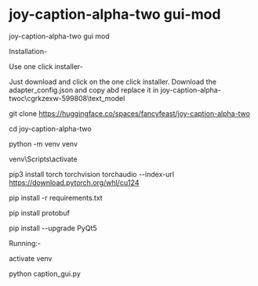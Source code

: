 # joy-caption-alpha-two  gui-mod
joy-caption-alpha-two  gui mod

Installation-

Use one click installer-

Just download and click on the one click installer.
Download the adapter_config.json and copy abd replace it in  joy-caption-alpha-twoc\cgrkzexw-599808\text_model













git clone https://huggingface.co/spaces/fancyfeast/joy-caption-alpha-two

cd joy-caption-alpha-two

python -m venv venv

venv\Scripts\activate

pip3 install torch torchvision torchaudio --index-url https://download.pytorch.org/whl/cu124

pip install -r requirements.txt

pip install protobuf

pip install --upgrade PyQt5

Running:- 

activate venv

python caption_gui.py
